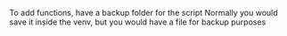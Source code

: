 

To add functions, have a backup folder for the script
Normally you would save it inside the venv, but you would have a file for backup purposes
